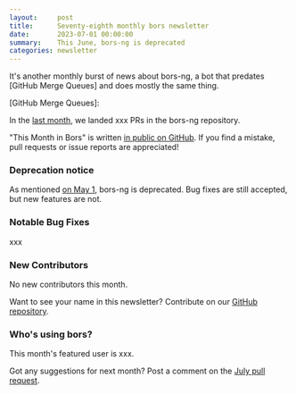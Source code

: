 ```yaml
---
layout:     post
title:      Seventy-eighth monthly bors newsletter
date:       2023-07-01 00:00:00
summary:    This June, bors-ng is deprecated
categories: newsletter
---
```


It's another monthly burst of news about bors-ng, a bot that predates [GitHub Merge Queues] and does mostly the same thing.

[GitHub Merge Queues]: 

In the [last month](https://github.com/bors-ng/bors-ng/pulls?q=is%3Apr+is%3Amerged+closed%3A2023-06-01..2023-06-30),
we landed xxx PRs in the bors-ng repository.

"This Month in Bors" is written [in public on GitHub][GitHub for TMiB].
If you find a mistake, pull requests or issue reports are appreciated!

[GitHub for TMiB]: https://github.com/bors-ng/bors-ng.github.io


### Deprecation notice

As mentioned [on May 1](https://bors.tech/newsletter/2023/05/01/tmib-76/), bors-ng is deprecated. Bug fixes are still accepted, but new features are not.


### Notable Bug Fixes

xxx


### New Contributors

No new contributors this month.

Want to see your name in this newsletter? Contribute on our [GitHub repository](https://github.com/bors-ng/bors-ng).


### Who's using bors?

This month's featured user is xxx.

Got any suggestions for next month?
Post a comment on the [July pull request](https://github.com/bors-ng/bors-ng.github.io/pull/___).
